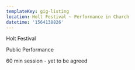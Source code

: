 ```yaml
---
templateKey: gig-listing
location: Holt Festival ~ Performance in Church
datetime: '1564138826'
---
```

Holt Festival

Public Performance

60 min session - yet to be agreed

